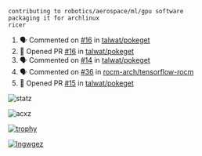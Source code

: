 ```
contributing to robotics/aerospace/ml/gpu software
packaging it for archlinux
ricer
```

<!--START_SECTION:activity-->
1. 🗣 Commented on [#16](https://github.com/talwat/pokeget/issues/16) in [talwat/pokeget](https://github.com/talwat/pokeget)
2. 💪 Opened PR [#16](https://github.com/talwat/pokeget/pull/16) in [talwat/pokeget](https://github.com/talwat/pokeget)
3. 🗣 Commented on [#14](https://github.com/talwat/pokeget/issues/14) in [talwat/pokeget](https://github.com/talwat/pokeget)
4. 🗣 Commented on [#36](https://github.com/rocm-arch/tensorflow-rocm/issues/36) in [rocm-arch/tensorflow-rocm](https://github.com/rocm-arch/tensorflow-rocm)
5. 💪 Opened PR [#15](https://github.com/talwat/pokeget/pull/15) in [talwat/pokeget](https://github.com/talwat/pokeget)
<!--END_SECTION:activity-->


![statz](https://github-readme-stats.vercel.app/api?username=acxz&include_all_commits=true&show_icons=true)

<p><img align="center" src="https://github-readme-streak-stats.herokuapp.com/?user=acxz&" alt="acxz" /></p>

[![trophy](https://github-profile-trophy.vercel.app/?username=acxz)](https://github.com/ryo-ma/github-profile-trophy)

[![lngwgez](https://github-readme-stats.vercel.app/api/top-langs/?username=acxz&layout=compact)](https://github.com/acxz/github-readme-stats)
